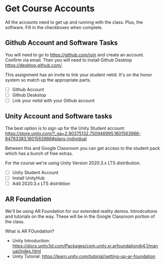 # Get Course Accounts

All the accounts need to get up and running with the class. Plus, the software. Fill in the checkboxes when complete.

## Github Account and Software Tasks

You will need to go to https://github.com/join and create an account. Confirm via email. Then you will need to install Github Desktop https://desktop.github.com/. 

This assignment has an invite to link your student netid. It's on the honor system so match up the appropriate parts.

- [ ] Github Account
- [ ] Github Deskstop
- [ ] Link your netid with your Github account

## Unity Account and Software tasks

The best option is to sign up for the Unity Student account: https://store.unity.com/?_ga=2.90375132.750946995.1601563966-84763383.1601563966#plans-individual

Between this and Google Classroom you can get access to the student pack which has a bunch of free extras.

For the course we're using Unity Version 2020.3.x LTS distribution.

- [ ] Unity Student Account
- [ ] Install UnityHub
- [ ] Add 2020.3.x LTS distribtion

## AR Foundation  

We'll be using AR Foundation for our extended reality demos. Introdcutions and tutorials on the way. These will be in the Google Classroom portion of the class.

What is AR FOundation?
* Unity Introduction: https://docs.unity3d.com/Packages/com.unity.xr.arfoundation@4.1/manual/index.html
* Unity Tutorial: https://learn.unity.com/tutorial/setting-up-ar-foundation
